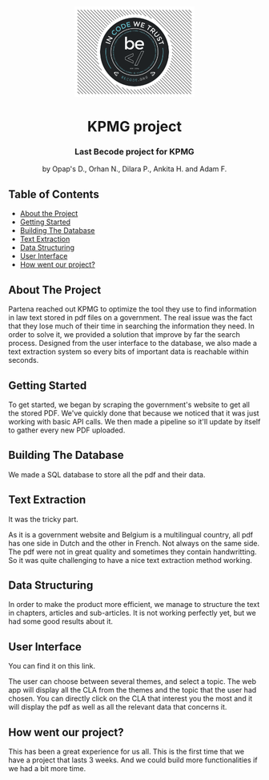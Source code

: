 



<!-- PROJECT LOGO -->
<br />
<p align="center">
  <a href="https://github.com/orhannurkan/AI-for-Document-Automation">
    <img src="assets/BecodeLogo.png" alt="Logo" width="240" height="180">
  </a>

  <h1 align="center">KPMG project</h1>
  <h3 align="center">Last Becode project for KPMG</h3>

  <p align="center">
    by  Opap's D., Orhan N., Dilara P., Ankita H. and Adam F.
    <br />
    
  </p>
</p>




## Table of Contents

* [About the Project](#about-the-project)
* [Getting Started](#getting-started)
* [Building The Database](#building-the-database)
* [Text Extraction](#text-extraction)
* [Data Structuring](#data-structuring)
* [User Interface](#user-interface)
* [How went our project?](#how-went-our-project?)




## About The Project

Partena reached out KPMG to optimize the tool they use to find information in law text stored in pdf files on a government. The real issue was the fact that they lose much of their time in searching the information they need. In order to solve it, we provided a solution that improve by far the search process. Designed from the user interface to the database, we also made a text extraction system so every bits of important data is reachable within seconds.


## Getting Started

To get started, we began by scraping the government's website to get all the stored PDF. We've quickly done that because we noticed that it was just working with basic API calls. We then made a pipeline so it'll update by itself to gather every new PDF uploaded.


## Building The Database

We made a SQL database to store all the pdf and their data.


## Text Extraction

It was the tricky part. 

As it is a government website and Belgium is a multilingual country, all pdf has one side in Dutch and the other in French. 
Not always on the same side.
The pdf were not in great quality and sometimes they contain handwritting. 
So it was quite challenging to have a nice text extraction method working.





## Data Structuring

In order to make the product more efficient, we manage to structure the text in chapters, articles and sub-articles.
It is not working perfectly yet, but we had some good results about it.



## User Interface 

You can find it on this link.

The user can choose between several themes, and select a topic. The web app will display all the CLA from the themes and the topic that the user had chosen.
You can directly click on the CLA that interest you the most and it will display the pdf as well as all the relevant data that concerns it.




## How went our project?

This has been a great experience for us all. This is the first time that we have a project that lasts 3 weeks. And we could build more functionalities if we had a bit more time.





